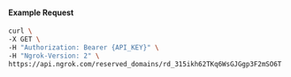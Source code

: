 <!-- Code generated for API Clients. DO NOT EDIT. -->

#### Example Request

```bash
curl \
-X GET \
-H "Authorization: Bearer {API_KEY}" \
-H "Ngrok-Version: 2" \
https://api.ngrok.com/reserved_domains/rd_315ikh62TKq6WsGJGgp3F2mSO6T
```
